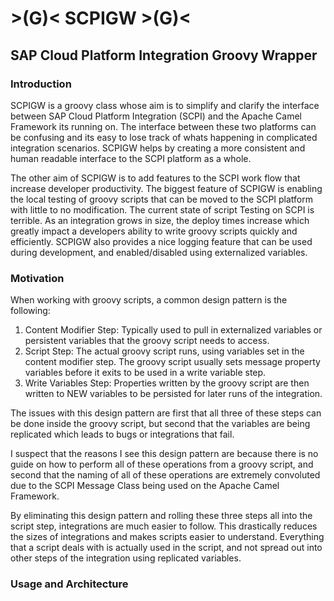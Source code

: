 # >(G)< SCPIGW >(G)<
## SAP Cloud Platform Integration Groovy Wrapper
### Introduction
SCPIGW is a groovy class whose aim is to simplify and clarify the interface between SAP Cloud Platform Integration (SCPI) and the Apache Camel Framework its running on. The interface between these two platforms can be confusing and its easy to lose track of whats happening in complicated integration scenarios. SCPIGW helps by creating a more consistent and human readable interface to the SCPI platform as a whole.

The other aim of SCPIGW is to add features to the SCPI work flow that increase developer productivity. The biggest feature of SCPIGW is enabling the local testing of groovy scripts that can be moved to the SCPI platform with little to no modification. The current state of script Testing on SCPI is terrible. As an integration grows in size, the deploy times increase which greatly impact a developers ability to write groovy scripts quickly and efficiently. SCPIGW also provides a nice logging feature that can be used during development, and enabled/disabled using externalized variables.

### Motivation
When working with groovy scripts, a common design pattern is the following:

1. Content Modifier Step: Typically used to pull in externalized variables or persistent variables that the groovy script needs to access.
2. Script Step: The actual groovy script runs, using variables set in the content modifier step. The groovy script usually sets message property variables before it exits to be used in a write variable step.
3. Write Variables Step: Properties written by the groovy script are then written to NEW variables to be persisted for later runs of the integration.

The issues with this design pattern are first that all three of these steps can be done inside the groovy script, but second that the variables are being replicated which leads to bugs or integrations that fail.

I suspect that the reasons I see this design pattern are because there is no guide on how to perform all of these operations from a groovy script, and second that the naming of all of these operations are extremely convoluted due to the SCPI Message Class being used on the Apache Camel Framework.

By eliminating this design pattern and rolling these three steps all into the script step, integrations are much easier to follow. This drastically reduces the sizes of integrations and makes scripts easier to understand. Everything that a script deals with is actually used in the script, and not spread out into other steps of the integration using replicated variables.

### Usage and Architecture
